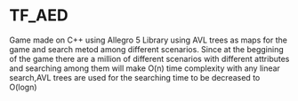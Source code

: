 # TF_AED
Game made on C++ using Allegro 5 Library using AVL trees as maps for the game and search metod among different scenarios. Since at the beggining of the game there are a million of different scenarios with different attributes and searching among them will make O(n) time complexity with any linear search,AVL trees are used for the searching time to be decreased to O(logn)
